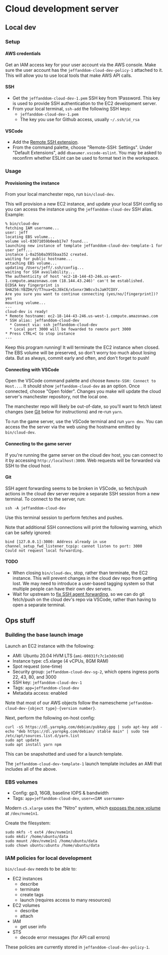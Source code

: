 # Cloud development server

##  Local dev

### Setup

#### AWS credentials

Get an IAM access key for your user account via the AWS console. Make sure the user account has the `jeffanddom-cloud-dev-policy-1` attached to it. This will allow you to use local tools that make AWS API calls.

#### SSH

- Get the `jeffanddom-cloud-dev-1.pem` SSH key from 1Password. This key is used to provide SSH authentication to the EC2 development server.
- From your local terminal, `ssh-add` the following SSH keys:
    - `jeffanddom-cloud-dev-1.pem`
    - The key you use for Github access, usually `~/.ssh/id_rsa`

#### VSCode

- Add the [Remote SSH extension](https://code.visualstudio.com/docs/remote/ssh).
- From the command palette, choose "Remote-SSH: Settings". Under "Default Extensions", add `dbaeumer.vscode-eslint`. You may be asked to reconfirm whether ESLint can be used to format text in the workspace.

### Usage

#### Provisioning the instance

From your local manchester repo, run `bin/cloud-dev`.

This will provision a new EC2 instance, and update your local SSH config so you can access the instance using the `jeffanddom-cloud-dev` SSH alias. Example:

```
% bin/cloud-dev
fetching IAM username...
user: jeff
locating EBS volume...
volume vol-03071059b0eeb17e7 found...
launching new instance of template jeffanddom-cloud-dev-template-1 for user jeff...
instance i-0a25b0a3955baa352 created.
waiting for public hostname...
attaching EBS volume...
updating /Users/jeff/.ssh/config...
waiting for SSH availability...
The authenticity of host 'ec2-18-144-43-246.us-west-1.compute.amazonaws.com (18.144.43.246)' can't be established.
ECDSA key fingerprint is SHA256:YBZDH/V/T7nua+QiJ8kC6/xSxnxr3W8cv3sJaH7COXY.
Are you sure you want to continue connecting (yes/no/[fingerprint])? yes
mounting volume...
---
cloud-dev is ready!
* Remote hostname: ec2-18-144-43-246.us-west-1.compute.amazonaws.com
* SSH alias: jeffanddom-cloud-dev
  * Connect via: ssh jeffanddom-cloud-dev
  * Local port 3000 will be fowarded to remote port 3000
* Press CTRL+C to stop instance
---
```

Keep this program running! It will terminate the EC2 instance when closed. The EBS volume will be preserved, so don't worry too much about losing data. But as always, commit early and often, and don't forget to push!

#### Connecting with VSCode

Open the VSCode command palette and choose `Remote-SSH: Connect to Host...`. It should show `jeffanddom-cloud-dev` as an option. Once connected, choose "Open folder". Changes you make will update the cloud server's manchester repository, not the local one.

The manchester repo will likely be out-of-date, so you'll want to fetch latest changes (see [Git](#Git) below for instructions) and re-run `yarn`.

To run the game server, use the VSCode terminal and run `yarn dev`. You can access the the server via the web using the hostname emitted by `bin/cloud-dev`.

#### Connecting to the game server

If you're running the game server on the cloud dev host, you can connect to it by accessing `http://localhost:3000`. Web requests will be forwarded via SSH to the cloud host.

#### Git

SSH agent forwarding seems to be broken in VSCode, so fetch/push actions in the cloud dev server require a separate SSH session from a new terminal. To connect to the server, run:

```
ssh -A jeffanddom-cloud-dev
```

Use this terminal session to perform fetches and pushes.

Note that additional SSH connections will print the following warning, which can be safely ignored:

```
bind [127.0.0.1]:3000: Address already in use
channel_setup_fwd_listener_tcpip: cannot listen to port: 3000
Could not request local forwarding.
```

#### TODO

- When closing `bin/cloud-dev`, stop, rather than terminate, the EC2 instance. This will prevent changes in the cloud dev repo from getting lost. We may need to introduce a user-based tagging system so that multiple people can have their own dev servers.
- Wait for upstream to [fix SSH agent forwarding](https://github.com/microsoft/vscode-remote-release/issues/4183), so we can do git fetch/push on the cloud dev's repo via VSCode, rather than having to open a separate terminal.

## Ops stuff

### Building the base launch image

Launch an EC2 instance with the following:

- AMI: Ubuntu 20.04 HVM LTS (`ami-00831fc7c1e3ddc60`)
- Instance type: c5.xlarge (4 vCPUs, 8GM RAM)
- Spot request (one-time)
- Security group: `jeffanddom-cloud-dev-sg-2`, which opens ingress ports 22, 43, 80, and 3000
- SSH key: `jeffanddom-cloud-dev-1`
- Tags: `app=jeffanddom-cloud-dev`
- Metadata access: enabled

Note that most of our AWS objects follow the namescheme `jeffanddom-cloud-dev-{object type}-{version number}`.

Next, perform the following on-host config:

```
curl -sS https://dl.yarnpkg.com/debian/pubkey.gpg | sudo apt-key add -
echo "deb https://dl.yarnpkg.com/debian/ stable main" | sudo tee /etc/apt/sources.list.d/yarn.list
sudo apt update
sudo apt install yarn npm
```

This can be snapshotted and used for a launch template.

The `jeffanddom-cloud-dev-template-1` launch template includes an AMI that includes all of the above.

### EBS volumes

- Config: gp3, 16GB, baseline IOPS & bandwidth
- Tags: `app=jeffanddom-cloud-dev`, `user=<IAM username>`

Modern `c5.xlarge` uses the "Nitro" system, which [exposes the new volume](https://docs.aws.amazon.com/AWSEC2/latest/UserGuide/ebs-using-volumes.html) at `/dev/nvme1n1`.

Create the filesystem:

```
sudo mkfs -t ext4 /dev/nvme1n1
sudo mkdir /home/ubuntu/data
sudo mount /dev/nvme1n1 /home/ubuntu/data
sudo chown ubuntu:ubuntu /home/ubuntu/data
```

### IAM policies for local development

`bin/cloud-dev` needs to be able to:

- EC2 instances
  - describe
  - terminate
  - create tags
  - launch (requires access to many resources)
- EC2 volumes
  - describe
  - attach
- IAM
  - get user info
- STS
  - decode error messages (for API call errors)

These policies are currently stored in `jeffanddom-cloud-dev-policy-1`.
